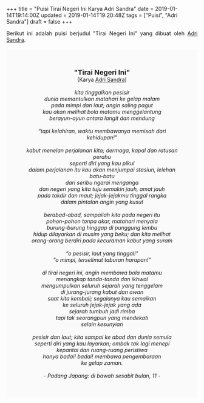 +++
title = "Puisi Tirai Negeri Ini Karya Adri Sandra"
date = 2019-01-14T19:14:00Z
updated = 2019-01-14T19:20:48Z
tags = ["Puisi", "Adri Sandra"]
draft = false
+++

<div dir="ltr" style="text-align: left;" trbidi="on"><div style="text-align: justify;">Berikut ini adalah puisi berjudul "Tirai Negeri Ini" yang dibuat oleh <a href="https://id.wikipedia.org/wiki/Adri_Sandra" target="_blank">Adri Sandra</a>. </div><br /><div style="background: #FAFAFA; font-size: 14px; height: auto; margin: 0 auto; padding: 50px; text-align: center; width: auto;"><span style="font-size: 18px;"><b>"Tirai Negeri Ini"</b></span><br />(Karya <a href="https://www.sekata.web.id/tags/adri-sandra" target="_blank">Adri Sandra</a>) <br /><br /><i>kita tinggalkan pesisir<br />dunia memantulkan matahari ke gelap malam<br />pada mimpi dan laut; angin saling pagut<br />kau akan melihat bola matamu menggelantung<br />berayun-ayun antara langit dan mendung<br /><br />“tapi kelahiran, waktu membawanya memisah dari kehidupan!”<br /><br />kabut menelan perjalanan kita; dermaga, kapal dan ratusan perahu<br />seperti diri yang kau pikul<br />dalam perjalanan itu kau akan menjumpai stasiun, lelehan batu-batu<br />dari seribu ngarai menganga<br />dan negeri yang kita tuju semakin jauh, amat jauh<br />pada takdir dan maut; jejak-jejakmu tinggal rangka<br />dalam pintalan angin yang kusut<br /><br />berabad-abad, sampailah kita pada negeri itu<br />pohon-pohon tanpa akar, matahari menyala<br />burung-burung hinggap di punggung lembu<br />hidup dilayarkan di musim yang beku; dan kita melihat<br />orang-orang berdiri pada kecuraman kabut yang suram<br /><br />“o pesisir, laut yang tinggal!”<br />“o mimpi, terselimut taburan harapan!”<br /><br />di tirai negeri ini, angin membawa bola matamu<br />menangkap tanda-tanda dan ikhwal<br />mengumpulkan seluruh sejarah yang tenggelam<br />di jurang-jurang kabut dan awan<br />saat kita kembali; segalanya kau semaikan<br />ke seluruh jejak-jejak yang ada<br />sejarah tumbuh jadi rimba<br />tapi tak seorangpun yang mendekati<br />selain kesunyian<br /><br />pesisir dan laut; kita sampai ke abad dan dunia semula<br />seperti diri yang kau layarkan; ombak tak lagi menepi<br />kepantai dan ruang-ruang peristiwa<br />hanya badai! badai! membawa pengembaraan<br />ke gelap zaman.<br /><br />- Padang Japang: di bawah sesabit bulan, 11 -</i> </div></div>
